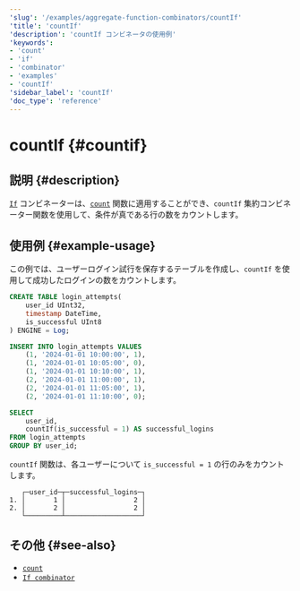 ```yaml
---
'slug': '/examples/aggregate-function-combinators/countIf'
'title': 'countIf'
'description': 'countIf コンビネータの使用例'
'keywords':
- 'count'
- 'if'
- 'combinator'
- 'examples'
- 'countIf'
'sidebar_label': 'countIf'
'doc_type': 'reference'
---
```



# countIf {#countif}

## 説明 {#description}

[`If`](/sql-reference/aggregate-functions/combinators#-if) コンビネーターは、[`count`](/sql-reference/aggregate-functions/reference/count) 関数に適用することができ、`countIf` 集約コンビネーター関数を使用して、条件が真である行の数をカウントします。

## 使用例 {#example-usage}

この例では、ユーザーログイン試行を保存するテーブルを作成し、`countIf` を使用して成功したログインの数をカウントします。

```sql title="Query"
CREATE TABLE login_attempts(
    user_id UInt32,
    timestamp DateTime,
    is_successful UInt8
) ENGINE = Log;

INSERT INTO login_attempts VALUES
    (1, '2024-01-01 10:00:00', 1),
    (1, '2024-01-01 10:05:00', 0),
    (1, '2024-01-01 10:10:00', 1),
    (2, '2024-01-01 11:00:00', 1),
    (2, '2024-01-01 11:05:00', 1),
    (2, '2024-01-01 11:10:00', 0);

SELECT
    user_id,
    countIf(is_successful = 1) AS successful_logins
FROM login_attempts
GROUP BY user_id;
```

`countIf` 関数は、各ユーザーについて `is_successful = 1` の行のみをカウントします。

```response title="Response"
   ┌─user_id─┬─successful_logins─┐
1. │       1 │                 2 │
2. │       2 │                 2 │
   └─────────┴───────────────────┘
```

## その他 {#see-also}
- [`count`](/sql-reference/aggregate-functions/reference/count)
- [`If combinator`](/sql-reference/aggregate-functions/combinators#-if)

